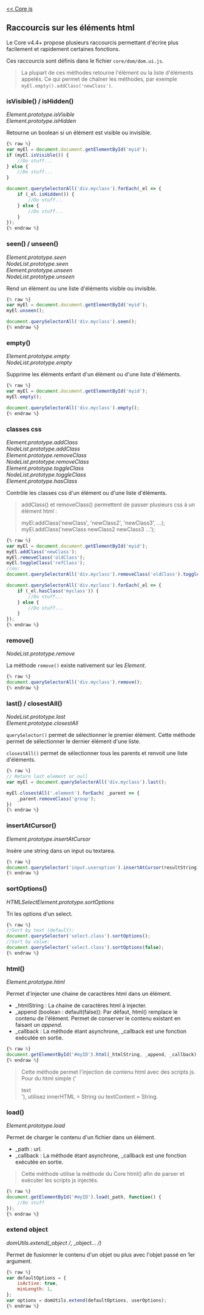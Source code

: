 [<< Core js](index)  
## Raccourcis sur les éléments html

Le Core v4.4+ propose plusieurs raccourcis permettant d'écrire plus facilement et rapidement certaines fonctions.

Ces raccourcis sont définis dans le fichier `core/dom/dom.ui.js`.

> La plupart de ces méthodes retourne l'élément ou la liste d'éléments appelés. Ce qui permet de chaîner les méthodes, par exemple `myEl.empty().addClass('newClass')`.

### isVisible() / isHidden()

*Element.prototype.isVisible*  
*Element.prototype.isHidden*

Retourne un boolean si un élément est visible ou invisible.

````js
{% raw %}
var myEl = document.document.getElementById('myid');
if (myEl.isVisible()) {
    //Do stuff...
} else {
    //Do stuff...
}

document.querySelectorAll('div.myclass').forEach(_el => {
    if (_el.isHidden()) {
        //Do stuff...
    } else {
        //Do stuff...
    }
});
{% endraw %}
````

### seen() / unseen()

*Element.prototype.seen*  
*NodeList.prototype.seen*  
*Element.prototype.unseen*  
*NodeList.prototype.unseen*  

Rend un élément ou une liste d'éléments visible ou invisible.

````js
{% raw %}
var myEl = document.document.getElementById('myid');
myEl.unseen();

document.querySelectorAll('div.myclass').seen();
{% endraw %}
````

### empty()

*Element.prototype.empty*  
*NodeList.prototype.empty*

Supprime les éléments enfant d'un élément ou d'une liste d'éléments.

````js
{% raw %}
var myEl = document.document.getElementById('myid');
myEl.empty();

document.querySelectorAll('div.myclass').empty();
{% endraw %}
````

### classes css

*Element.prototype.addClass*  
*NodeList.prototype.addClass*  
*Element.prototype.removeClass*  
*NodeList.prototype.removeClass*  
*Element.prototype.toggleClass*  
*NodeList.prototype.toggleClass*  
*Element.prototype.hasClass*  

Contrôle les classes css d'un élément ou d'une liste d'éléments.

> addClass() et removeClass() permettent de passer plusieurs css à un élément html :
> 
> myEl.addClass('newClass', 'newClass2', 'newClass3', ...);
> myEl.addClass('newClass newClass2 newClass3 ...');

````js
{% raw %}
var myEl = document.document.getElementById('myid');
myEl.addClass('newClass');
myEl.removeClass('oldClass');
myEl.toggleClass('refClass');
//ou:
document.querySelectorAll('div.myclass').removeClass('oldClass').toggleClass('refClass').addClass('newClass');

document.querySelectorAll('div.myclass').forEach(_el => {
    if (_el.hasClass('myclass')) {
        //Do stuff...
    } else {
        //Do stuff...
    }
});
{% endraw %}
````

### remove()

*NodeList.prototype.remove* 

La méthode `remove()` existe nativement sur les *Element*.

````js
{% raw %}
document.querySelectorAll('div.myclass').remove();
{% endraw %}
````

### last() / closestAll()

*NodeList.prototype.last*  
*Element.prototype.closestAll*

`querySelector()` permet de sélectionner le premier élément. Cette méthode permet de sélectionner le dernier élément d'une liste.

`closestAll()` permet de sélectionner tous les parents et renvoit une liste d'éléments.

````js
{% raw %}
// Return last element or null
var myEl = document.querySelectorAll('div.myclass').last();

myEl.closestAll('.element').forEach( _parent => {
    _parent.removeClass('group');
})
{% endraw %}
````

### insertAtCursor()

*Element.prototype.insertAtCursor* 

Insère une string dans un input ou textarea.

````js
{% raw %}
document.querySelector('input.useroption').insertAtCursor(resultString);
{% endraw %}
````

### sortOptions()

*HTMLSelectElement.prototype.sortOptions* 

Tri les options d'un select.

````js
{% raw %}
//Sort by text (default):
document.querySelector('select.class').sortOptions();
//Sort by value:
document.querySelector('select.class').sortOptions(false);
{% endraw %}
````


### html()

*Element.prototype.html*  

Permet d'injecter une chaine de caractères html dans un élément.

- _htmlString : La chaine de caractères html à injecter.  
- _append (boolean : default(false)): Par défaut, html() remplace le contenu de l'élément. Permet de conserver le contenu existant en faisant un *append*.  
- _callback : La méthode étant asynchrone, _callback est une fonction exécutée en sortie.

````js
{% raw %}
document.getElementById('#myID').html(_htmlString, _append, _callback);
{% endraw %}
````
> Cette méthode permet l'injection de contenu html avec des scripts js. Pour du html simple ('<div>text</div>'), utilisez innerHTML = String ou textContent = String.


### load()

*Element.prototype.load*  

Permet de charger le contenu d'un fichier dans un élément.

- _path : url.  
- _callback : La méthode étant asynchrone, _callback est une fonction exécutée en sortie.

> Cette méthode utilise la méthode du Core html() afin de parser et exécuter les scripts js injectés.

````js
{% raw %}
document.getElementById('#myID').load(_path, function() {
    //Do stuff
});
{% endraw %}
````


### extend object

*domUtils.extend(_object /*, _object... */)*  

Permet de fusionner le contenu d'un objet ou plus avec l'objet passé en 1er argument.

````js
{% raw %}
var defaultOptions = {
    isActive: true,
    minLength: 1,
};
var options = domUtils.extend(defaultOptions, userOptions);
{% endraw %}
````